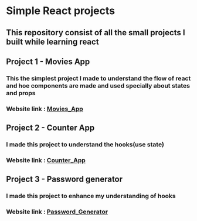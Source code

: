 # Simple React projects
## This repository consist of all the small projects I built while learning react

## Project 1 - Movies App
### This the simplest project I made to understand the flow of react and hoe components are made and used specially about states and props 
### Website link : [Movies_App](https://movies-e9zfreq1w-olibhia-ghoshs-projects.vercel.app/)

## Project 2 - Counter App
### I made this project to understand the hooks(use state) 
### Website link : [Counter_App](https://counterproject-df7l0mrjv-olibhia-ghoshs-projects.vercel.app/)

## Project 3 - Password generator
### I made this project to enhance my understanding of hooks 
### Website link : [Password_Generator](https://passwordgenerator-we5ozd4tt-olibhia-ghoshs-projects.vercel.app/)
